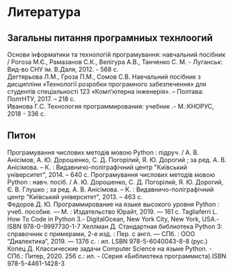 # Литература 
## Загальны питання програмниых технлоогий

Основи інформатики та технологій програмування: навчальний посібник /  Рогоза М.Є., Рамазанов С.К., Велігура А.В., Танченко С. М.  - Луганськ: Вид-во СНУ ім. В.Даля, 2012. - 568 с.  
Дегтярьова Л.М., Гроза П.М., Сомов С.В. Навчальний посібник з дисципліни «Технології розробки програмного забезпечення» для студентів спеціальності 123 «Комп’ютерна інженерія». – Полтава: ПолтНТУ, 2017. – 218 с.  
Иванова Г.С. Технология программирования: учебник .- М.:КНОРУС, 2018 - 336 с.  

## Питон
Програмування числових методів мовою Python : підруч. / А. В. Анісімов, А. Ю. Дорошенко, С. Д. Погорілий, Я. Ю. Дорогий ; за ред. А. В. Анісімова. – К. : Видавничо-поліграфічний центр "Київський університет", 2014. – 640 с. 
Програмування числових методів мовою Python : навч. посіб. / А. Ю. Дорошенко, С. Д. Погорілий, Я. Ю. Дорогий, Є. В. Глушко ; за ред. А. В. Анісімова. – К. : Видавничо-поліграфічний центр "Київський університет", 2013. – 463 с.  
Федоров Д. Ю. Программирование на языке высокого уровня Python : учеб. пособие.  — М. : Издательство Юрайт, 2019. — 161 с. 
Tagliaferri L. How To Code in Python 3.- DigitalOcean, New York City, New York, USA.- ISBN 978-0-9997730-1-7
Хеллман Д. Стандартная библиотека Python 3: справочник с примерами, 2-е изд. : Пер. с англ. — СПб. : ООО “Диалектика”, 2019. — 1376 с. : ил. LSBN 978-5-6040043-8-8 (рус.)
Копец Д. Классические задачи Computer Science на языке Python. - СПб.: Питер, 2020. 256 с.: ил. - (Серия «Библиотека программиста).ISBN 978-5-4461-1428-3
